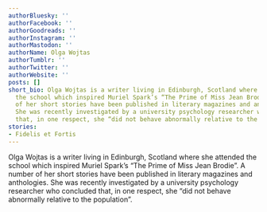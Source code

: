 ```yaml
---
authorBluesky: ''
authorFacebook: ''
authorGoodreads: ''
authorInstagram: ''
authorMastodon: ''
authorName: Olga Wojtas
authorTumblr: ''
authorTwitter: ''
authorWebsite: ''
posts: []
short_bio: Olga Wojtas is a writer living in Edinburgh, Scotland where she attended
  the school which inspired Muriel Spark’s “The Prime of Miss Jean Brodie”. A number
  of her short stories have been published in literary magazines and anthologies.
  She was recently investigated by a university psychology researcher who concluded
  that, in one respect, she “did not behave abnormally relative to the population”.
stories:
- Fidelis et Fortis
---
```


Olga Wojtas is a writer living in Edinburgh, Scotland where she attended the school which inspired Muriel Spark’s “The Prime of Miss Jean Brodie”. A number of her short stories have been published in literary magazines and anthologies. She was recently investigated by a university psychology researcher who concluded that, in one respect, she “did not behave abnormally relative to the population”.
